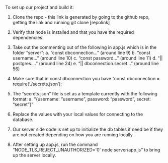 To set up our project and build it:
1. Clone the repo - this link is generated by going to the github repo, getting the link and running git clone [repolink]

2. Verify that node is installed and that you have the required dependencies.

3. Take out the commenting out of the following in app.js which is in the folder “server”:
  a. “const dbconnection…” (around line 9)
  b. “const username…” (around line 10)
  c. “const password…” (around line 11)
  d. “|| postgres....” (around line 24)
  e. “|| dbconnection.secret…” (around line 56)

4. Make sure that in const dbconnection you have “const dbconnection = require(‘./secrets.json’);

5. The “secrets.json” file is set as a template currently with the following format:
  a. “{username: “username”, password: “password”, secret: “secret”}”

6. Replace the values with your local values for connecting to the database.

7. Our server side code is set up to initialize the db tables if need be if they are not created depending on how you are running locally.

8. After setting up app.js, run the command “NODE_TLS_REJECT_UNAUTHORIZED='0' node server/app.js” to bring up the server locally.

